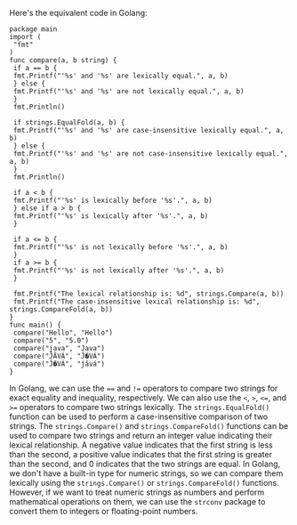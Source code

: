 Here's the equivalent code in Golang:
```
package main
import (
 "fmt"
)
func compare(a, b string) {
 if a == b {
 fmt.Printf("'%s' and '%s' are lexically equal.", a, b)
 } else {
 fmt.Printf("'%s' and '%s' are not lexically equal.", a, b)
 }
 fmt.Println()

 if strings.EqualFold(a, b) {
 fmt.Printf("'%s' and '%s' are case-insensitive lexically equal.", a, b)
 } else {
 fmt.Printf("'%s' and '%s' are not case-insensitive lexically equal.", a, b)
 }
 fmt.Println()

 if a < b {
 fmt.Printf("'%s' is lexically before '%s'.", a, b)
 } else if a > b {
 fmt.Printf("'%s' is lexically after '%s'.", a, b)
 }

 if a <= b {
 fmt.Printf("'%s' is not lexically before '%s'.", a, b)
 }
 if a >= b {
 fmt.Printf("'%s' is not lexically after '%s'.", a, b)
 }

 fmt.Printf("The lexical relationship is: %d", strings.Compare(a, b))
 fmt.Printf("The case-insensitive lexical relationship is: %d", strings.CompareFold(a, b))
}
func main() {
 compare("Hello", "Hello")
 compare("5", "5.0")
 compare("java", "Java")
 compare("ĴÃVÁ", "Ĵ�VÁ")
 compare("Ĵ�VÁ", "ĵãvá")
}
```
In Golang, we can use the `==` and `!=` operators to compare two strings for exact equality and inequality, respectively. We can also use the `<`, `>`, `<=`, and `>=` operators to compare two strings lexically. The `strings.EqualFold()` function can be used to perform a case-insensitive comparison of two strings.
The `strings.Compare()` and `strings.CompareFold()` functions can be used to compare two strings and return an integer value indicating their lexical relationship. A negative value indicates that the first string is less than the second, a positive value indicates that the first string is greater than the second, and 0 indicates that the two strings are equal.
In Golang, we don't have a built-in type for numeric strings, so we can compare them lexically using the `strings.Compare()` or `strings.CompareFold()` functions. However, if we want to treat numeric strings as numbers and perform mathematical operations on them, we can use the `strconv` package to convert them to integers or floating-point numbers.

